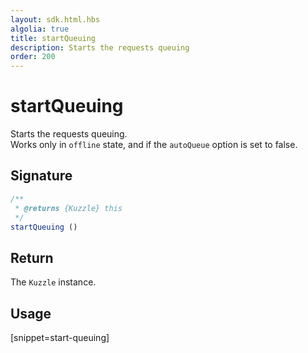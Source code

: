 ```yaml
---
layout: sdk.html.hbs
algolia: true
title: startQueuing
description: Starts the requests queuing
order: 200
---
```


# startQueuing

Starts the requests queuing.  
Works only in `offline` state, and if the `autoQueue` option is set to false.

## Signature

```javascript
/**
 * @returns {Kuzzle} this
 */
startQueuing ()
```

## Return

The `Kuzzle` instance.

## Usage

[snippet=start-queuing]
